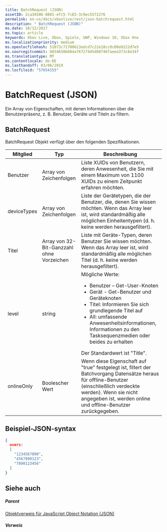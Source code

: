 ```yaml
---
title: BatchRequest (JSON)
assetID: 2ca34506-8801-efc5-7c83-3c9ec5572276
permalink: en-us/docs/xboxlive/rest/json-batchrequest.html
description: " BatchRequest (JSON)"
ms.date: 10/12/2017
ms.topic: article
keywords: Xbox Live, Xbox, Spiele, UWP, Windows 10, Xbox One
ms.localizationpriority: medium
ms.openlocfilehash: 51073c71700613edcd7c22e18cc0c00a9222d7e5
ms.sourcegitcommit: b034650b684a767274d5d88746faeea373c8e34f
ms.translationtype: MT
ms.contentlocale: de-DE
ms.lasthandoff: 03/06/2019
ms.locfileid: "57654155"
---
```

# <a name="batchrequest-json"></a>BatchRequest (JSON)
Ein Array von Eigenschaften, mit denen Informationen über die Benutzerpräsenz, z. B. Benutzer, Geräte und Titeln zu filtern.
<a id="ID4EN"></a>


## <a name="batchrequest"></a>BatchRequest

BatchRequest Objekt verfügt über den folgenden Spezifikationen.

| Mitglied| Typ| Beschreibung|
| --- | --- | --- |
| Benutzer| Array von Zeichenfolgen| Liste XUIDs von Benutzern, deren Anwesenheit, die Sie mit einem Maximum von 1100 XUIDs zu einem Zeitpunkt erfahren möchten.|
| deviceTypes| Array von Zeichenfolgen| Liste der Gerätetypen, die der Benutzer, die, denen Sie wissen möchten. Wenn das Array leer ist, wird standardmäßig alle möglichen Einheitentypen (d. h. keine werden herausgefiltert).|
| Titel| Array von 32-Bit-Ganzzahl ohne Vorzeichen| Liste mit Geräte-Typen, deren Benutzer Sie wissen möchten. Wenn das Array leer ist, wird standardmäßig alle möglichen Titel (d. h. keine werden herausgefiltert).|
| level| string| Mögliche Werte: <ul><li>Benutzer – Get-User-Knoten</li><li>Gerät - Get-Benutzer und Geräteknoten</li><li>Titel: Informieren Sie sich grundlegende Titel auf</li><li>All: umfassende Anwesenheitsinformationen, Informationen zu den Tasksequenzmedien oder beides zu erhalten</li></ul>Der Standardwert ist "Title".| 
| onlineOnly| Boolescher Wert| Wenn diese Eigenschaft auf "true" festgelegt ist, filtert der Batchvorgang Datensätze heraus für offline-Benutzer (einschließlich verdeckte werden). Wenn sie nicht angegeben ist, werden online und offline-Benutzer zurückgegeben.|

<a id="ID4EAD"></a>


## <a name="sample-json-syntax"></a>Beispiel-JSON-syntax


```json
{
  users:
  [
    "1234567890",
    "4567890123",
    "7890123456"
  ]
}


```


<a id="ID4EJD"></a>


## <a name="see-also"></a>Siehe auch

<a id="ID4ELD"></a>


##### <a name="parent"></a>Parent

[Objektverweis für JavaScript Object Notation (JSON)](atoc-xboxlivews-reference-json.md)


<a id="ID4EXD"></a>


##### <a name="reference"></a>Verweis   
